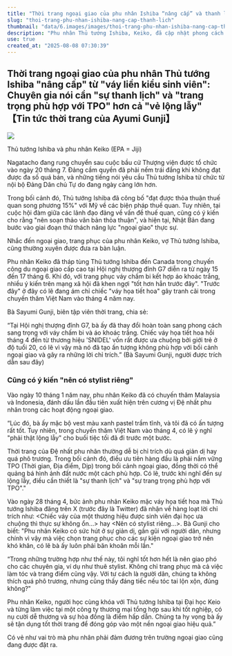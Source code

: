 ```yaml
---
title: "Thời trang ngoại giao của phu nhân Ishiba “nâng cấp” và thanh lịch"
slug: "thoi-trang-phu-nhan-ishiba-nang-cap-thanh-lich"
thumbnail: "data/6.images/images/thoi-trang-phu-nhan-ishiba-nang-cap-thanh-lich.webp"
description: "Phu nhân Thủ tướng Ishiba, Keiko, đã cập nhật phong cách thời trang ngoại giao từ “váy liền sinh viên” sang trang phục thanh lịch hơn. Chuyên gia nhấn mạnh sự trang trọng và phù hợp với TPO cho Đệ nhất phu nhân."
use: true
created_at: "2025-08-08 07:30:39"
---
```


## Thời trang ngoại giao của phu nhân Thủ tướng Ishiba "nâng cấp" từ "váy liền kiểu sinh viên": Chuyên gia nói cần "sự thanh lịch" và "trang trọng phù hợp với TPO" hơn cả "vẻ lộng lẫy" 【Tin tức thời trang của Ayumi Gunji】

![](/images/20250808-00000002-pseven-000-1-view.webp)

Thủ tướng Ishiba và phu nhân Keiko (EPA = Jiji)

Nagatacho đang rung chuyển sau cuộc bầu cử Thượng viện được tổ chức vào ngày 20 tháng 7. Đảng cầm quyền đã phải nếm trái đắng khi không đạt được đa số quá bán, và những tiếng nói yêu cầu Thủ tướng Ishiba từ chức từ nội bộ Đảng Dân chủ Tự do đang ngày càng lớn hơn.

Trong bối cảnh đó, Thủ tướng Ishiba đã công bố "đạt được thỏa thuận thuế quan song phương 15%" với Mỹ về các biện pháp thuế quan. Tuy nhiên, tại cuộc hội đàm giữa các lãnh đạo đảng về vấn đề thuế quan, cũng có ý kiến cho rằng "nên soạn thảo văn bản thỏa thuận", và hiện tại, Nhật Bản đang bước vào giai đoạn thử thách năng lực "ngoại giao" thực sự.

Nhắc đến ngoại giao, trang phục của phu nhân Keiko, vợ Thủ tướng Ishiba, cũng thường xuyên được đưa ra bàn luận.

Phu nhân Keiko đã tháp tùng Thủ tướng Ishiba đến Canada trong chuyến công du ngoại giao cấp cao tại Hội nghị thượng đỉnh G7 diễn ra từ ngày 15 đến 17 tháng 6. Khi đó, với trang phục váy chấm bi kết hợp áo khoác trắng, nhiều ý kiến trên mạng xã hội đã khen ngợi "tốt hơn hẳn trước đây". "Trước đây" ở đây có lẽ đang ám chỉ chiếc "váy họa tiết hoa" gây tranh cãi trong chuyến thăm Việt Nam vào tháng 4 năm nay.

Bà Sayumi Gunji, biên tập viên thời trang, chia sẻ:

“Tại Hội nghị thượng đỉnh G7, bà ấy đã thay đổi hoàn toàn sang phong cách sang trọng với váy chấm bi và áo khoác trắng. Chiếc váy họa tiết hoa hồi tháng 4 đến từ thương hiệu 'SNIDEL' vốn rất được ưa chuộng bởi giới trẻ ở độ tuổi 20, có lẽ vì vậy mà nó đã tạo ấn tượng không phù hợp với bối cảnh ngoại giao và gây ra những lời chỉ trích.” (Bà Sayumi Gunji, người được trích dẫn sau đây)

### Cũng có ý kiến "nên có stylist riêng"

Vào ngày 10 tháng 1 năm nay, phu nhân Keiko đã có chuyến thăm Malaysia và Indonesia, đánh dấu lần đầu tiên xuất hiện trên cương vị Đệ nhất phu nhân trong các hoạt động ngoại giao.

“Lúc đó, bà ấy mặc bộ vest màu xanh pastel trầm tĩnh, và tôi đã có ấn tượng rất tốt. Tuy nhiên, trong chuyến thăm Việt Nam vào tháng 4, có lẽ ý nghĩ "phải thật lộng lẫy" cho buổi tiệc tối đã đi trước một bước.

Thời trang của Đệ nhất phu nhân thường dễ bị chỉ trích dù quá giản dị hay quá phô trương. Trong bối cảnh đó, điều ưu tiên hàng đầu là phải nắm vững TPO (Thời gian, Địa điểm, Dịp) trong bối cảnh ngoại giao, đồng thời có thể quảng bá hình ảnh đất nước một cách phù hợp. Có lẽ, trước khi nghĩ đến sự lộng lẫy, điều cần thiết là "sự thanh lịch" và "sự trang trọng phù hợp với TPO"."

Vào ngày 28 tháng 4, bức ảnh phu nhân Keiko mặc váy họa tiết hoa mà Thủ tướng Ishiba đăng trên X (trước đây là Twitter) đã nhận về hàng loạt lời chỉ trích như: <Chiếc váy của một thương hiệu được sinh viên đại học ưa chuộng thì thực sự không ổn…> hay <Nên có stylist riêng…>. Bà Gunji cho biết: "Phu nhân Keiko có sức hút ở sự giản dị, gần gũi với người dân, nhưng chính vì vậy mà việc chọn trang phục cho các sự kiện ngoại giao trở nên khó khăn, có lẽ bà ấy luôn phải băn khoăn mỗi lần."

“Trong những trường hợp như thế này, tôi nghĩ tốt hơn hết là nên giao phó cho các chuyên gia, ví dụ như thuê stylist. Không chỉ trang phục mà cả việc làm tóc và trang điểm cũng vậy. Với tư cách là người dân, chúng ta không thích quá phô trương, nhưng cũng thấy đáng tiếc nếu tóc tai lộn xộn, đúng không?"

Phu nhân Keiko, người học cùng khóa với Thủ tướng Ishiba tại Đại học Keio và từng làm việc tại một công ty thương mại tổng hợp sau khi tốt nghiệp, có nụ cười dễ thương và sự hòa đồng là điểm hấp dẫn. Chúng ta hy vọng bà ấy sẽ tận dụng tốt thời trang để đóng góp vào một nền ngoại giao hiệu quả.”

Có vẻ như vai trò mà phu nhân phải đảm đương trên trường ngoại giao cũng đang được đặt ra.